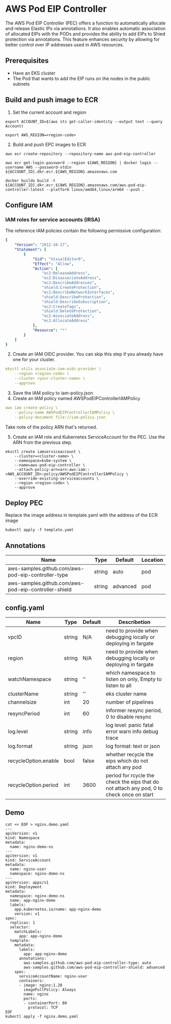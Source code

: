 # AWS Pod EIP Controller

The AWS Pod EIP Controller (PEC) offers a function to automatically allocate and release Elastic IPs via annotations. It also enables automatic association of allocated EIPs with the PODs and provides the ability to add EIPs to Shied protection via annotations. This feature enhances security by allowing for better control over IP addresses used in AWS resources.

## Prerequisites

* Have an EKS cluster
* The Pod that wants to add the EIP runs on the nodes in the public subnets

## Build and push image to ECR

1. Set the current account and region

```shell
export ACCOUNT_ID=$(aws sts get-caller-identity --output text --query Account)

export AWS_REGION=<region-code>
```

2. Build and push EPC images to ECR

```shell
aws ecr create-repository --repository-name aws-pod-eip-controller

aws ecr get-login-password --region ${AWS_REGION} | docker login --username AWS --password-stdin ${ACCOUNT_ID}.dkr.ecr.${AWS_REGION}.amazonaws.com

docker buildx build -t ${ACCOUNT_ID}.dkr.ecr.${AWS_REGION}.amazonaws.com/aws-pod-eip-controller:latest --platform linux/amd64,linux/arm64 --push .
```

## Configure IAM

### IAM roles for service accounts (IRSA)

The reference IAM policies contain the following permissive configuration:

```yaml
{
    "Version": "2012-10-17",
    "Statement": [
        {
            "Sid": "VisualEditor0",
            "Effect": "Allow",
            "Action": [
                "ec2:ReleaseAddress",
                "ec2:DisassociateAddress",
                "ec2:DescribeAddresses",
                "shield:CreateProtection",
                "ec2:DescribeNetworkInterfaces",
                "shield:DescribeProtection",
                "shield:DescribeSubscription",
                "ec2:CreateTags",
                "shield:DeleteProtection",
                "ec2:AssociateAddress",
                "ec2:AllocateAddress"
            ],
            "Resource": "*"
        }
    ]
}
```

2. Create an IAM OIDC provider. You can skip this step if you already have one for your cluster.

```yaml
eksctl utils associate-iam-oidc-provider \
    --region <region-code> \
    --cluster <your-cluster-name> \
    --approve
```

3. Save the IAM policy to iam-policy.json
4. Create an IAM policy named AWSPodEIPControllerIAMPolicy

```yaml
aws iam create-policy \
    --policy-name AWSPodEIPControllerIAMPolicy \
    --policy-document file://iam-policy.json
```

Take note of the policy ARN that's returned.

5. Create an IAM role and Kubernetes ServiceAccount for the PEC. Use the ARN from the previous step.

```shell
eksctl create iamserviceaccount \
    --cluster=<cluster-name> \
    --namespace=kube-system \
    --name=aws-pod-eip-controller \
    --attach-policy-arn=arn:aws:iam::<AWS_ACCOUNT_ID>:policy/AWSPodEIPControllerIAMPolicy \
    --override-existing-serviceaccounts \
    --region <region-code> \
    --approve
```

## Deploy PEC

Replace the image address in template.yaml with the address of the ECR image

```shell
kubectl apply -f template.yaml
```

## Annotations

Name|Type|Default|Location
-|-|-|-
aws-samples.github.com/aws-pod-eip-controller-type|string|auto|pod
aws-samples.github.com/aws-pod-eip-controller-shield|string|advanced|pod

## config.yaml

Name|Type|Default|Describetion
-|-|-|-
vpcID|string|N/A|need to provide when debugging locally or deploying in fargate
region|string|N/A|need to provide when debugging locally or deploying in fargate
watchNamespace|string|''|which namespace to listen on only, Empty to listen to all
clusterName|string|''|eks cluster name
channelsize|int|20|number of pipelines
resyncPeriod|int|60|informer resync period, 0 to disable resync
log.level|string|info|log level: panic fatal error warn info debug trace
log.format|string|json|log format: text or json
recycleOption.enable|bool|false|whether recycle the eips which do not attach any pod
recycleOption.period|int|3600|period for rcycle the check the eips that do not attach any pod, 0 to check once on start

## Demo

```shell
cat << EOF > nginx.demo.yaml
---
apiVersion: v1
kind: Namespace
metadata:
  name: nginx-demo-ns
---
apiVersion: v1
kind: ServiceAccount
metadata:
  name: nginx-user
  namespace: nginx-demo-ns
---
apiVersion: apps/v1
kind: Deployment
metadata:
  namespace: nginx-demo-ns
  name: app-nginx-demo
  labels:
    app.kubernetes.io/name: app-nginx-demo
    version: v1
spec:
  replicas: 1
  selector:
    matchLabels:
      app: app-nginx-demo
  template:
    metadata:
      labels:
        app: app-nginx-demo
      annotations:
        aws-samples.github.com/aws-pod-eip-controller-type: auto
        aws-samples.github.com/aws-pod-eip-controller-shield: advanced
    spec:
      serviceAccountName: nginx-user
      containers:
      - image: nginx:1.20
        imagePullPolicy: Always
        name: nginx
        ports:
        - containerPort: 80
          protocol: TCP
EOF
kubectl apply -f nginx.demo.yaml
```
